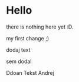 # Hello

there is nothing here yet :D.

my first change ;)


dodaj text

sem dodal

Ddoan Tekst Andrej
